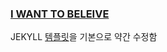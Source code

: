 ### [I WANT TO BELEIVE](https://njustice4all.github.com)

JEKYLL [템플릿](http://sergiokopplin.github.io/indigo/)을 기본으로 약간 수정함
